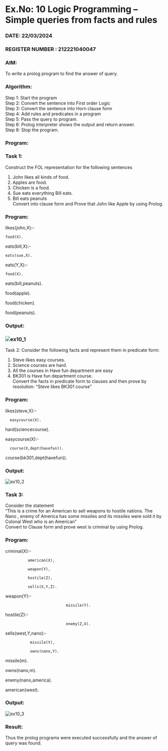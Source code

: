 # Ex.No: 10  Logic Programming –  Simple queries from facts and rules
### DATE:  22/03/2024                                                                        
### REGISTER NUMBER :  212221040047
### AIM: 
To write a prolog program to find the answer of query. 
###  Algorithm:
 Step 1: Start the program <br> 
 Step 2: Convert the sentence into First order Logic  <br> 
 Step 3:  Convert the sentence into Horn clause form  <br> 
 Step 4: Add rules and predicates in a program   <br> 
 Step 5:  Pass the query to program. <br> 
 Step 6: Prolog interpreter shows the output and return answer. <br> 
 Step 8:  Stop the program.
### Program:
### Task 1:
Construct the FOL representation for the following sentences <br> 
1.	John likes all kinds of food.  <br> 
2.	Apples are food.  <br> 
3.	Chicken is a food.  <br> 
4.	Sue eats everything Bill eats. <br> 
5.	 Bill eats peanuts  <br> 
   Convert into clause form and Prove that John like Apple by using Prolog. <br> 
### Program:

likes(john,X):-

    food(X).
    
  eats(bill,X):-
  
    eats(sue,X).
    
eats(Y,X):-

    food(X).
    
eats(bill,peanuts).

food(apple).

food(chicken).

food(peanuts).


### Output:

### ![ex10_1](https://github.com/DrUmaRaniV/AI_Lab_2023-24/assets/133135881/88eb8e7f-a2ae-4e7f-b869-513245dd6f5e)

Task 2:
Consider the following facts and represent them in predicate form: <br>              
1.	Steve likes easy courses. <br> 
2.	Science courses are hard. <br> 
3. All the courses in Have fun department are easy <br> 
4. BK301 is Have fun department course.<br> 
Convert the facts in predicate form to clauses and then prove by resolution: “Steve likes BK301 course”<br> 

### Program:

likes(steve,X):-

      easycourse(X).
      
hard(sciencecourse).

easycourse(X):-

      course(X,dept(havefun)).
      
course(bk301,dept(havefun)).

### Output:

![ex10_2](https://github.com/DrUmaRaniV/AI_Lab_2023-24/assets/133135881/4ed90a8e-fe8f-41a0-a036-537f532e8668)


### Task 3:
Consider the statement <br> 
“This is a crime for an American to sell weapons to hostile nations. The Nano , enemy of America has some missiles and its missiles were sold it by Colonal West who is an American” <br> 
Convert to Clause form and prove west is criminal by using Prolog.<br> 
### Program:

criminal(X):-

              american(X),
              
              weapon(Y),
              
              hostile(Z),
              
              sells(X,Y,Z).
              
weapon(Y):-

                               missile(Y).
                               
hostile(Z):-

                               enemy(Z,X).
                               
sells(west,Y,nano):-

               missile(Y),
               
               owns(nano,Y).
               
missile(m).

owns(nano,m).

enemy(nano,america).

american(west).


### Output:

![ex10_3](https://github.com/DrUmaRaniV/AI_Lab_2023-24/assets/133135881/895d49fd-8601-4b48-9c1e-02e49bff8087)


### Result:
Thus the prolog programs were executed successfully and the answer of query was found.
